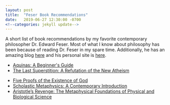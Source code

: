 ```yaml
---
layout: post
title:  "Feser Book Recommendations"
date:   2019-06-27 12:30:00 -0700
<!--categories: jekyll update-->
---
```

A short list of book recommendations by my favorite contemporary philosopher Dr. Edward Feser. Most of what I know about philosophy has been because of reading Dr. Feser in my spare time. Additionally, he has an amazing blog [here](http://edwardfeser.blogspot.com) and his personal site is [here](http://www.edwardfeser.com).

* [Aquinas: A Beginner's Guide](https://www.amazon.com/Aquinas-Beginners-Guide-Edward-Feser/dp/1851686908)
* [The Last Superstition: A Refutation of the New Atheism](https://www.amazon.com/Last-Superstition-Refutation-New-Atheism/dp/1587314525)
<!--* [Philosophy of Mind: A Beginner's Guide](https://www.amazon.com/Philosophy-Beginners-Guide-Edward-2006-10-20/dp/B01FIYWO5G)-->
* [Five Proofs of the Existence of God](https://www.amazon.com/Five-Proofs-Existence-Edward-Feser/dp/1621641333)
* [Scholastic Metaphysics: A Contemporary Introduction](https://www.amazon.com/Scholastic-Metaphysics-Contemporary-Introduction-Scholasticae/dp/3868385444)
* [Aristotle’s Revenge: The Metaphysical Foundations of Physical and Biological Science](https://www.amazon.com/Aristotles-Revenge-Metaphysical-Foundations-Biological/dp/3868382003)

<!--You’ll find this post in your `_posts` directory. Go ahead and edit it and re-build the site to see your changes. You can rebuild the site in many different ways, but the most common way is to run `jekyll serve`, which launches a web server and auto-regenerates your site when a file is updated.-->
<!---->
<!--To add new posts, simply add a file in the `_posts` directory that follows the convention `YYYY-MM-DD-name-of-post.ext` and includes the necessary front matter. Take a look at the source for this post to get an idea about how it works.-->
<!---->
<!--Jekyll also offers powerful support for code snippets:-->
<!---->
<!--{% highlight ruby %}-->
<!--def print_hi(name)-->
<!--  puts "Hi, #{name}"-->
<!--end-->
<!--print_hi('Tom')-->
<!--#=> prints 'Hi, Tom' to STDOUT.-->
<!--{% endhighlight %}-->
<!---->
<!--Check out the [Jekyll docs][jekyll-docs] for more info on how to get the most out of Jekyll. File all bugs/feature requests at [Jekyll’s GitHub repo][jekyll-gh]. If you have questions, you can ask them on [Jekyll Talk][jekyll-talk].-->
<!---->
<!--[jekyll-docs]: https://jekyllrb.com/docs/home-->
<!--[jekyll-gh]:   https://github.com/jekyll/jekyll-->
<!--[jekyll-talk]: https://talk.jekyllrb.com/-->
